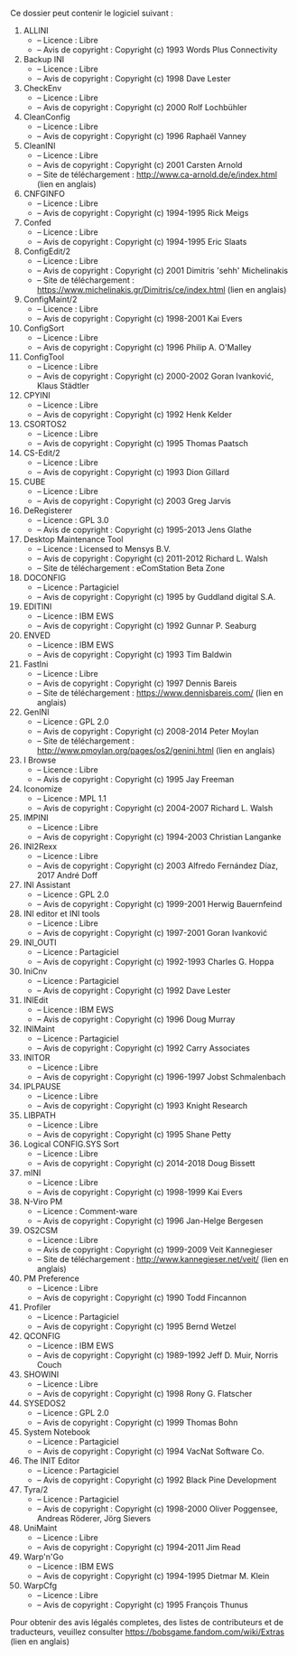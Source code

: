 ﻿Ce dossier peut contenir le logiciel suivant :

1. ALLINI
   - – Licence : Libre
   - – Avis de copyright : Copyright (c) 1993 Words Plus Connectivity
2. Backup INI
   - – Licence : Libre
   - – Avis de copyright : Copyright (c) 1998 Dave Lester
3. CheckEnv
   - – Licence : Libre
   - – Avis de copyright : Copyright (c) 2000 Rolf Lochbühler
4. CleanConfig
   - – Licence : Libre
   - – Avis de copyright : Copyright (c) 1996 Raphaël Vanney
5. CleanINI
   - – Licence : Libre
   - – Avis de copyright : Copyright (c) 2001 Carsten Arnold
   - – Site de téléchargement : http://www.ca-arnold.de/e/index.html (lien en anglais)
6. CNFGINFO
   - – Licence : Libre
   - – Avis de copyright : Copyright (c) 1994-1995 Rick Meigs
7. Confed
   - – Licence : Libre
   - – Avis de copyright : Copyright (c) 1994-1995 Eric Slaats
8. ConfigEdit/2
   - – Licence : Libre
   - – Avis de copyright : Copyright (c) 2001 Dimitris 'sehh' Michelinakis
   - – Site de téléchargement : https://www.michelinakis.gr/Dimitris/ce/index.html (lien en anglais)
9. ConfigMaint/2
   - – Licence : Libre
   - – Avis de copyright : Copyright (c) 1998-2001 Kai Evers
10. ConfigSort
    - – Licence : Libre
    - – Avis de copyright : Copyright (c) 1996 Philip A. O'Malley
11. ConfigTool
    - – Licence : Libre
    - – Avis de copyright : Copyright (c) 2000-2002 Goran Ivanković, Klaus Städtler
12. CPYINI
    - – Licence : Libre
    - – Avis de copyright : Copyright (c) 1992 Henk Kelder
13. CSORTOS2
    - – Licence : Libre
    - – Avis de copyright : Copyright (c) 1995 Thomas Paatsch
14. CS-Edit/2
    - – Licence : Libre
    - – Avis de copyright : Copyright (c) 1993 Dion Gillard
15. CUBE
    - – Licence : Libre
    - – Avis de copyright : Copyright (c) 2003 Greg Jarvis
16. DeRegisterer
    - – Licence : GPL 3.0
    - – Avis de copyright : Copyright (c) 1995-2013 Jens Glathe
17. Desktop Maintenance Tool
    - – Licence : Licensed to Mensys B.V.
    - – Avis de copyright : Copyright (c) 2011-2012 Richard L. Walsh
    - – Site de téléchargement : eComStation Beta Zone
18. DOCONFIG
    - – Licence : Partagiciel
    - – Avis de copyright : Copyright (c) 1995 by Guddland digital S.A.
19. EDITINI
    - – Licence : IBM EWS
    - – Avis de copyright : Copyright (c) 1992 Gunnar P. Seaburg
20. ENVED
    - – Licence : IBM EWS
    - – Avis de copyright : Copyright (c) 1993 Tim Baldwin
21. FastIni
    - – Licence : Libre
    - – Avis de copyright : Copyright (c) 1997 Dennis Bareis
    - – Site de téléchargement : https://www.dennisbareis.com/ (lien en anglais)
22. GenINI
    - – Licence : GPL 2.0
    - – Avis de copyright : Copyright (c) 2008-2014 Peter Moylan
    - – Site de téléchargement : http://www.pmoylan.org/pages/os2/genini.html (lien en anglais)
23. I Browse
    - – Licence : Libre
    - – Avis de copyright : Copyright (c) 1995 Jay Freeman
24. Iconomize
    - – Licence : MPL 1.1
    - – Avis de copyright : Copyright (c) 2004-2007 Richard L. Walsh
25. IMPINI
    - – Licence : Libre
    - – Avis de copyright : Copyright (c) 1994-2003 Christian Langanke
26. INI2Rexx
    - – Licence : Libre
    - – Avis de copyright : Copyright (c) 2003 Alfredo Fernández Díaz, 2017 André Doff
27. INI Assistant
    - – Licence : GPL 2.0
    - – Avis de copyright : Copyright (c) 1999-2001 Herwig Bauernfeind
28. INI editor et INI tools
    - – Licence : Libre
    - – Avis de copyright : Copyright (c) 1997-2001 Goran Ivanković
29. INI_OUTI
    - – Licence : Partagiciel
    - – Avis de copyright : Copyright (c) 1992-1993 Charles G. Hoppa
30. IniCnv
    - – Licence : Partagiciel
    - – Avis de copyright : Copyright (c) 1992 Dave Lester
31. INIEdit
    - – Licence : IBM EWS
    - – Avis de copyright : Copyright (c) 1996 Doug Murray
32. INIMaint
    - – Licence : Partagiciel
    - – Avis de copyright : Copyright (c) 1992 Carry Associates
33. INITOR
    - – Licence : Libre
    - – Avis de copyright : Copyright (c) 1996-1997 Jobst Schmalenbach
34. IPLPAUSE
    - – Licence : Libre
    - – Avis de copyright : Copyright (c) 1993 Knight Research
35. LIBPATH
    - – Licence : Libre
    - – Avis de copyright : Copyright (c) 1995 Shane Petty
36. Logical CONFIG.SYS Sort
    - – Licence : Libre
    - – Avis de copyright : Copyright (c) 2014-2018 Doug Bissett
37. mINI
    - – Licence : Libre
    - – Avis de copyright : Copyright (c) 1998-1999 Kai Evers
38. N-Viro PM
    - – Licence : Comment-ware
    - – Avis de copyright : Copyright (c) 1996 Jan-Helge Bergesen
39. OS2CSM
    - – Licence : Libre
    - – Avis de copyright : Copyright (c) 1999-2009 Veit Kannegieser
    - – Site de téléchargement : http://www.kannegieser.net/veit/ (lien en anglais)
40. PM Preference
    - – Licence : Libre
    - – Avis de copyright : Copyright (c) 1990 Todd Fincannon
41. Profiler
    - – Licence : Partagiciel
    - – Avis de copyright : Copyright (c) 1995 Bernd Wetzel
42. QCONFIG
    - – Licence : IBM EWS
    - – Avis de copyright : Copyright (c) 1989-1992 Jeff D. Muir, Norris Couch
43. SHOWINI
    - – Licence : Libre
    - – Avis de copyright : Copyright (c) 1998 Rony G. Flatscher
44. SYSEDOS2
    - – Licence : GPL 2.0
    - – Avis de copyright : Copyright (c) 1999 Thomas Bohn
45. System Notebook
    - – Licence : Partagiciel
    - – Avis de copyright : Copyright (c) 1994 VacNat Software Co.
46. The INIT Editor
    - – Licence : Partagiciel
    - – Avis de copyright : Copyright (c) 1992 Black Pine Development
47. Tyra/2
    - – Licence : Partagiciel
    - – Avis de copyright : Copyright (c) 1998-2000 Oliver Poggensee, Andreas Röderer, Jörg Sievers
48. UniMaint
    - – Licence : Libre
    - – Avis de copyright : Copyright (c) 1994-2011 Jim Read
49. Warp'n'Go
    - – Licence : IBM EWS
    - – Avis de copyright : Copyright (c) 1994-1995 Dietmar M. Klein
50. WarpCfg
    - – Licence : Libre
    - – Avis de copyright : Copyright (c) 1995 François Thunus

Pour obtenir des avis légalés completes, des listes de contributeurs et de traducteurs, veuillez consulter https://bobsgame.fandom.com/wiki/Extras (lien en anglais)
